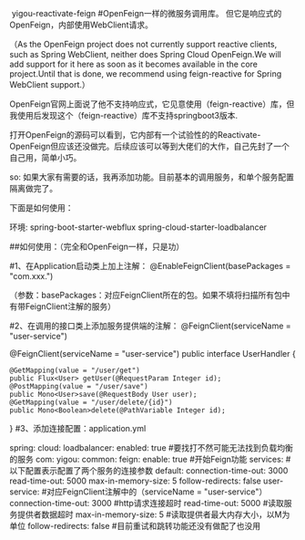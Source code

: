 ​
yigou-reactivate-feign
#OpenFeign一样的微服务调用库。 但它是响应式的OpenFeign，内部使用WebClient请求。

（As the OpenFeign project does not currently support reactive clients, such as Spring WebClient, neither does Spring Cloud OpenFeign.We will add support for it here as soon as it becomes available in the core project.Until that is done, we recommend using feign-reactive for Spring WebClient support.）

OpenFeign官网上面说了他不支持响应式，它见意使用（feign-reactive）库，但我使用后发现这个（feign-reactive）库不支持springboot3版本.

打开OpenFeign的源码可以看到，它内部有一个试验性的的Reactivate-OpenFeign但应该还没做完。后续应该可以等到大佬们的大作，自己先封了一个自己用，简单小巧。

so: 如果大家有需要的话，我再添加功能。目前基本的调用服务，和单个服务配置隔离做完了。

下面是如何使用：

环境: spring-boot-starter-webflux spring-cloud-starter-loadbalancer

##如何使用：（完全和OpenFeign一样，只是功）

#1、在Application启动类上加上注解： @EnableFeignClient(basePackages = "com.xxx.")

（参数：basePackages：对应FeignClient所在的包。如果不填将扫描所有包中有带FeignClient注解的服务）

#2、在调用的接口类上添加服务提供端的注解： @FeignClient(serviceName = "user-service")

@FeignClient(serviceName = "user-service")
public interface UserHandler {

    @GetMapping(value = "/user/get")
    public Flux<User> getUser(@RequestParam Integer id);
    @PostMapping(value = "/user/save")
    public Mono<User>save(@RequestBody User user);
    @GetMapping(value = "/user/delete/{id}")
    public Mono<Boolean>delete(@PathVariable Integer id);
}
#3、添加连接配置：application.yml

spring:
  cloud:
    loadbalancer:
      enabled: true  #要找打不然可能无法找到负载均衡的服务
com:
  yigou:
    common:
      feign:
        enable: true   #开始Feign功能
        services:  #以下配置表示配置了两个服务的连接参数
          default:
            connection-time-out: 3000
            read-time-out: 5000
            max-in-memory-size: 5
            follow-redirects: false
          user-service:  #对应FeignClient注解中的（serviceName = "user-service"）
            connection-time-out: 3000 #http请求连接超时
            read-time-out: 5000 #读取服务提供者数据超时
            max-in-memory-size: 5 #读取提供者最大内存大小，以M为单位
            follow-redirects: false #目前重试和跳转功能还没有做配了也没用


​
